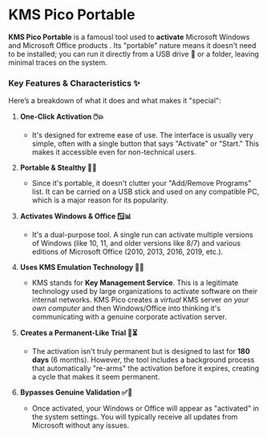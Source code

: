# KMS Pico Portable
**KMS Pico Portable** is a famousl tool used to **activate** Microsoft Windows and Microsoft Office products . Its "portable" nature means it doesn't need to be installed; you can run it directly from a USB drive 🚀 or a folder, leaving minimal traces on the system.

### Key Features & Characteristics ✨

Here’s a breakdown of what it does and what makes it "special":

1.  **One-Click Activation 🖱️💥**
    *   It's designed for extreme ease of use. The interface is usually very simple, often with a single button that says "Activate" or "Start." This makes it accessible even for non-technical users.

2.  **Portable & Stealthy 🎒👻**
    *   Since it's portable, it doesn't clutter your "Add/Remove Programs" list. It can be carried on a USB stick and used on any compatible PC, which is a major reason for its popularity.

3.  **Activates Windows & Office 🪟📊**
    *   It's a dual-purpose tool. A single run can activate multiple versions of Windows (like 10, 11, and older versions like 8/7) and various editions of Microsoft Office (2010, 2013, 2016, 2019, etc.).

4.  **Uses KMS Emulation Technology 🤖🔑**
    *   KMS stands for **Key Management Service**. This is a legitimate technology used by large organizations to activate software on their internal networks. KMS Pico creates a *virtual* KMS server *on your own computer* and then Windows/Office into thinking it's communicating with a genuine corporate activation server.

5.  **Creates a Permanent-Like Trial 🔄⏳**
    *   The activation isn't truly permanent but is designed to last for **180 days** (6 months). However, the tool includes a background process that automatically "re-arms" the activation before it expires, creating a cycle that makes it seem permanent.

6.  **Bypasses Genuine Validation ✅🚫**
    *   Once activated, your Windows or Office will appear as  "activated" in the system settings. You will typically receive all updates from Microsoft without any issues.

